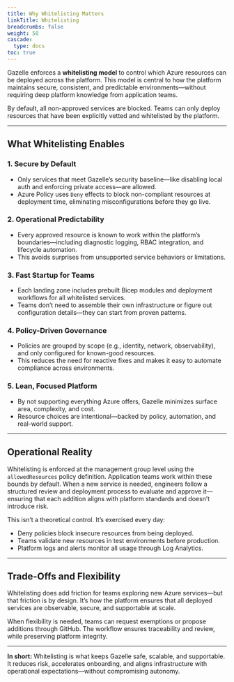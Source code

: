 ```yaml
---
title: Why Whitelisting Matters
linkTitle: Whitelisting
breadcrumbs: false
weight: 50
cascade:
  type: docs  
toc: true
---
```

Gazelle enforces a **whitelisting model** to control which Azure resources can be deployed across the platform. This model is central to how the platform maintains secure, consistent, and predictable environments—without requiring deep platform knowledge from application teams.

By default, all non-approved services are blocked. Teams can only deploy resources that have been explicitly vetted and whitelisted by the platform.

---

## What Whitelisting Enables

### 1. Secure by Default
- Only services that meet Gazelle’s security baseline—like disabling local auth and enforcing private access—are allowed.
- Azure Policy uses `Deny` effects to block non-compliant resources at deployment time, eliminating misconfigurations before they go live.

### 2. Operational Predictability
- Every approved resource is known to work within the platform’s boundaries—including diagnostic logging, RBAC integration, and lifecycle automation.
- This avoids surprises from unsupported service behaviors or limitations.

### 3. Fast Startup for Teams
- Each landing zone includes prebuilt Bicep modules and deployment workflows for all whitelisted services.
- Teams don’t need to assemble their own infrastructure or figure out configuration details—they can start from proven patterns.

### 4. Policy-Driven Governance
- Policies are grouped by scope (e.g., identity, network, observability), and only configured for known-good resources.
- This reduces the need for reactive fixes and makes it easy to automate compliance across environments.

### 5. Lean, Focused Platform
- By not supporting everything Azure offers, Gazelle minimizes surface area, complexity, and cost.
- Resource choices are intentional—backed by policy, automation, and real-world support.

---

## Operational Reality

Whitelisting is enforced at the management group level using the `allowedResources` policy definition. Application teams work within these bounds by default. When a new service is needed, engineers follow a structured review and deployment process to evaluate and approve it—ensuring that each addition aligns with platform standards and doesn’t introduce risk.

This isn’t a theoretical control. It’s exercised every day:

- Deny policies block insecure resources from being deployed.
- Teams validate new resources in test environments before production.
- Platform logs and alerts monitor all usage through Log Analytics.

---

## Trade-Offs and Flexibility

Whitelisting does add friction for teams exploring new Azure services—but that friction is by design. It’s how the platform ensures that all deployed services are observable, secure, and supportable at scale.

When flexibility is needed, teams can request exemptions or propose additions through GitHub. The workflow ensures traceability and review, while preserving platform integrity.

---

**In short:** Whitelisting is what keeps Gazelle safe, scalable, and supportable. It reduces risk, accelerates onboarding, and aligns infrastructure with operational expectations—without compromising autonomy.
